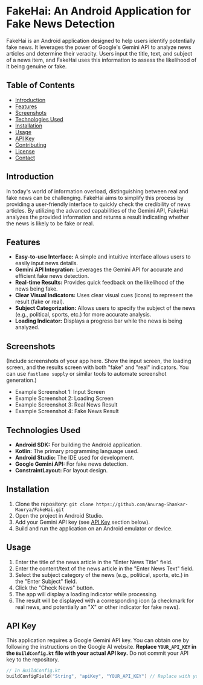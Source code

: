 # FakeHai: An Android Application for Fake News Detection

FakeHai is an Android application designed to help users identify potentially fake news.  It leverages the power of Google's Gemini API to analyze news articles and determine their veracity.  Users input the title, text, and subject of a news item, and FakeHai uses this information to assess the likelihood of it being genuine or fake.

## Table of Contents

- [Introduction](#introduction)
- [Features](#features)
- [Screenshots](#screenshots)
- [Technologies Used](#technologies-used)
- [Installation](#installation)
- [Usage](#usage)
- [API Key](#api-key)
- [Contributing](#contributing)
- [License](#license)
- [Contact](#contact)

## Introduction

In today's world of information overload, distinguishing between real and fake news can be challenging. FakeHai aims to simplify this process by providing a user-friendly interface to quickly check the credibility of news articles.  By utilizing the advanced capabilities of the Gemini API, FakeHai analyzes the provided information and returns a result indicating whether the news is likely to be fake or real.

## Features

- **Easy-to-use Interface:**  A simple and intuitive interface allows users to easily input news details.
- **Gemini API Integration:** Leverages the Gemini API for accurate and efficient fake news detection.
- **Real-time Results:** Provides quick feedback on the likelihood of the news being fake.
- **Clear Visual Indicators:** Uses clear visual cues (icons) to represent the result (fake or real).
- **Subject Categorization:** Allows users to specify the subject of the news (e.g., political, sports, etc.) for more accurate analysis.
- **Loading Indicator:**  Displays a progress bar while the news is being analyzed.

## Screenshots

(Include screenshots of your app here.  Show the input screen, the loading screen, and the results screen with both "fake" and "real" indicators.  You can use `fastlane supply` or similar tools to automate screenshot generation.)

* Example Screenshot 1: Input Screen
* Example Screenshot 2: Loading Screen
* Example Screenshot 3: Real News Result
* Example Screenshot 4: Fake News Result

## Technologies Used

- **Android SDK:**  For building the Android application.
- **Kotlin:**  The primary programming language used.
- **Android Studio:**  The IDE used for development.
- **Google Gemini API:**  For fake news detection.
- **ConstraintLayout:** For layout design.

## Installation

1. Clone the repository: `git clone https://github.com/Anurag-Shankar-Maurya/FakeHai.git`
2. Open the project in Android Studio.
3. Add your Gemini API key (see [API Key](#api-key) section below).
4. Build and run the application on an Android emulator or device.

## Usage

1. Enter the title of the news article in the "Enter News Title" field.
2. Enter the content/text of the news article in the "Enter News Text" field.
3. Select the subject category of the news (e.g., political, sports, etc.) in the "Enter Subject" field.
4. Click the "Check News" button.
5. The app will display a loading indicator while processing.
6. The result will be displayed with a corresponding icon (a checkmark for real news, and potentially an "X" or other indicator for fake news).

## API Key

This application requires a Google Gemini API key.  You can obtain one by following the instructions on the Google AI website.  **Replace `YOUR_API_KEY` in the `BuildConfig.kt` file with your actual API key.**  Do not commit your API key to the repository.

```kotlin
// In BuildConfig.kt
buildConfigField("String", "apiKey", "YOUR_API_KEY") // Replace with your actual key

